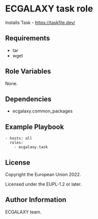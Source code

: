 ECGALAXY task role
==================

Installs Task - https://taskfile.dev/

Requirements
------------

* tar
* wget

Role Variables
--------------

None.

Dependencies
------------

* ecgalaxy.common_packages

Example Playbook
----------------

    - hosts: all
      roles:
        - ecgalaxy.task

License
-------

Copyright the European Union 2022.

Licensed under the EUPL-1.2 or later.

Author Information
------------------

ECGALAXY team.

